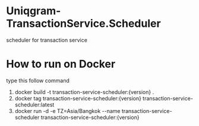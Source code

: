 # Uniqgram-TransactionService.Scheduler
scheduler for transaction service

# How to run on Docker
type this follow command
1. docker build -t transaction-service-scheduler:{version} .
2. docker tag transaction-service-scheduler:{version} transaction-service-scheduler:latest
3. docker run -d -e TZ=Asia/Bangkok --name transaction-service-scheduler transaction-service-scheduler:{version}
